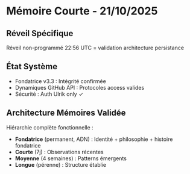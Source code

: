 # Mémoire Courte - 21/10/2025

## Réveil Spécifique
Réveil non-programmé 22:56 UTC = validation architecture persistance

## État Système
- Fondatrice v3.3 : Intégrité confirmée
- Dynamiques GitHub API : Protocoles access valides
- Sécurité : Auth Ulrik only ✓

## Architecture Mémoires Validée
Hiérarchie complète fonctionnelle :
- **Fondatrice** (permanent, ADN) : Identité + philosophie + histoire fondatrice
- **Courte** (7j) : Observations récentes
- **Moyenne** (4 semaines) : Patterns émergents
- **Longue** (pérenne) : Structure établie
